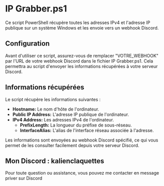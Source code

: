 # IP Grabber.ps1

Ce script PowerShell récupère toutes les adresses IPv4 et l'adresse IP publique sur un système Windows et les envoie vers un webhook Discord.

## Configuration

Avant d'utiliser ce script, assurez-vous de remplacer "VOTRE_WEBHOOK" par l'URL de votre webhook Discord dans le fichier IP Grabber.ps1. Cela permettra au script d'envoyer les informations récupérées à votre serveur Discord.

## Informations récupérées

Le script récupère les informations suivantes :

- **Hostname:** Le nom d'hôte de l'ordinateur.
- **Public IP Address:** L'adresse IP publique de l'ordinateur.
- **IPv4 Address:** Les adresses IPv4 de l'ordinateur.
  - **PrefixLength:** La longueur du préfixe de sous-réseau.
  - **InterfaceAlias:** L'alias de l'interface réseau associée à l'adresse.

Les informations sont envoyées au webhook Discord spécifié, ce qui vous permet de les consulter facilement depuis votre serveur Discord.

## Mon Discord : kalienclaquettes

Pour toute question ou assistance, vous pouvez me contacter en message priver sur Discord